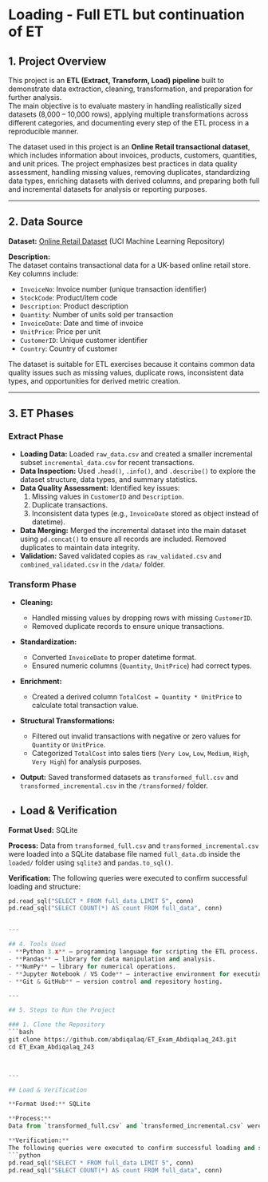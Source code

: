 # Loading - Full ETL but continuation of ET

## 1. Project Overview
This project is an **ETL (Extract, Transform, Load) pipeline** built to demonstrate data extraction, cleaning, transformation, and preparation for further analysis.  
The main objective is to evaluate mastery in handling realistically sized datasets (8,000 – 10,000 rows), applying multiple transformations across different categories, and documenting every step of the ETL process in a reproducible manner.

The dataset used in this project is an **Online Retail transactional dataset**, which includes information about invoices, products, customers, quantities, and unit prices. The project emphasizes best practices in data quality assessment, handling missing values, removing duplicates, standardizing data types, enriching datasets with derived columns, and preparing both full and incremental datasets for analysis or reporting purposes.

---

## 2. Data Source
**Dataset:** [Online Retail Dataset](https://archive.ics.uci.edu/ml/datasets/online+retail) (UCI Machine Learning Repository)

**Description:**  
The dataset contains transactional data for a UK-based online retail store. Key columns include:

- `InvoiceNo`: Invoice number (unique transaction identifier)  
- `StockCode`: Product/item code  
- `Description`: Product description  
- `Quantity`: Number of units sold per transaction  
- `InvoiceDate`: Date and time of invoice  
- `UnitPrice`: Price per unit  
- `CustomerID`: Unique customer identifier  
- `Country`: Country of customer  

The dataset is suitable for ETL exercises because it contains common data quality issues such as missing values, duplicate rows, inconsistent data types, and opportunities for derived metric creation.

---

## 3. ET Phases

### Extract Phase
- **Loading Data:** Loaded `raw_data.csv` and created a smaller incremental subset `incremental_data.csv` for recent transactions.
- **Data Inspection:** Used `.head()`, `.info()`, and `.describe()` to explore the dataset structure, data types, and summary statistics.
- **Data Quality Assessment:** Identified key issues:
  1. Missing values in `CustomerID` and `Description`.  
  2. Duplicate transactions.  
  3. Inconsistent data types (e.g., `InvoiceDate` stored as object instead of datetime).
- **Data Merging:** Merged the incremental dataset into the main dataset using `pd.concat()` to ensure all records are included. Removed duplicates to maintain data integrity.
- **Validation:** Saved validated copies as `raw_validated.csv` and `combined_validated.csv` in the `/data/` folder.

### Transform Phase
- **Cleaning:**
  - Handled missing values by dropping rows with missing `CustomerID`.
  - Removed duplicate records to ensure unique transactions.
- **Standardization:**
  - Converted `InvoiceDate` to proper datetime format.
  - Ensured numeric columns (`Quantity`, `UnitPrice`) had correct types.
- **Enrichment:**
  - Created a derived column `TotalCost = Quantity * UnitPrice` to calculate total transaction value.
- **Structural Transformations:**
  - Filtered out invalid transactions with negative or zero values for `Quantity` or `UnitPrice`.
  - Categorized `TotalCost` into sales tiers (`Very Low`, `Low`, `Medium`, `High`, `Very High`) for analysis purposes.
- **Output:** Saved transformed datasets as `transformed_full.csv` and `transformed_incremental.csv` in the `/transformed/` folder.

- ## Load & Verification

**Format Used:** SQLite

**Process:**
Data from `transformed_full.csv` and `transformed_incremental.csv` were loaded into a SQLite database file named `full_data.db` inside the `loaded/` folder using `sqlite3` and `pandas.to_sql()`.

**Verification:**
The following queries were executed to confirm successful loading and structure:
```python
pd.read_sql("SELECT * FROM full_data LIMIT 5", conn)
pd.read_sql("SELECT COUNT(*) AS count FROM full_data", conn)


---

## 4. Tools Used
- **Python 3.x** — programming language for scripting the ETL process.  
- **Pandas** — library for data manipulation and analysis.  
- **NumPy** — library for numerical operations.  
- **Jupyter Notebook / VS Code** — interactive environment for executing ETL notebooks.  
- **Git & GitHub** — version control and repository hosting.

---

## 5. Steps to Run the Project

### 1. Clone the Repository
```bash
git clone https://github.com/abdiqalaq/ET_Exam_Abdiqalaq_243.git
cd ET_Exam_Abdiqalaq_243



---

## Load & Verification

**Format Used:** SQLite

**Process:**
Data from `transformed_full.csv` and `transformed_incremental.csv` were loaded into a SQLite database file named `full_data.db` inside the `loaded/` folder using `sqlite3` and `pandas.to_sql()`.

**Verification:**
The following queries were executed to confirm successful loading and structure:
```python
pd.read_sql("SELECT * FROM full_data LIMIT 5", conn)
pd.read_sql("SELECT COUNT(*) AS count FROM full_data", conn)

